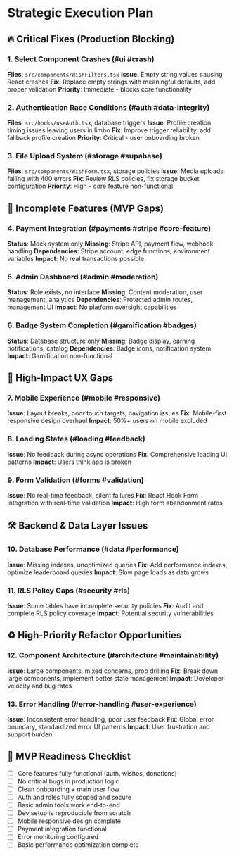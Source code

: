 # Strategic Execution Plan

## 🔥 Critical Fixes (Production Blocking)

### 1. Select Component Crashes (#ui #crash)
**Files**: `src/components/WishFilters.tsx`
**Issue**: Empty string values causing React crashes
**Fix**: Replace empty strings with meaningful defaults, add proper validation
**Priority**: Immediate - blocks core functionality

### 2. Authentication Race Conditions (#auth #data-integrity)
**Files**: `src/hooks/useAuth.tsx`, database triggers
**Issue**: Profile creation timing issues leaving users in limbo
**Fix**: Improve trigger reliability, add fallback profile creation
**Priority**: Critical - user onboarding broken

### 3. File Upload System (#storage #supabase)
**Files**: `src/components/WishForm.tsx`, storage policies
**Issue**: Media uploads failing with 400 errors
**Fix**: Review RLS policies, fix storage bucket configuration
**Priority**: High - core feature non-functional

## 🧩 Incomplete Features (MVP Gaps)

### 4. Payment Integration (#payments #stripe #core-feature)
**Status**: Mock system only
**Missing**: Stripe API, payment flow, webhook handling
**Dependencies**: Stripe account, edge functions, environment variables
**Impact**: No real transactions possible

### 5. Admin Dashboard (#admin #moderation)
**Status**: Role exists, no interface
**Missing**: Content moderation, user management, analytics
**Dependencies**: Protected admin routes, management UI
**Impact**: No platform oversight capabilities

### 6. Badge System Completion (#gamification #badges)
**Status**: Database structure only
**Missing**: Badge display, earning notifications, catalog
**Dependencies**: Badge icons, notification system
**Impact**: Gamification non-functional

## 🧼 High-Impact UX Gaps

### 7. Mobile Experience (#mobile #responsive)
**Issue**: Layout breaks, poor touch targets, navigation issues
**Fix**: Mobile-first responsive design overhaul
**Impact**: 50%+ users on mobile excluded

### 8. Loading States (#loading #feedback)
**Issue**: No feedback during async operations
**Fix**: Comprehensive loading UI patterns
**Impact**: Users think app is broken

### 9. Form Validation (#forms #validation)
**Issue**: No real-time feedback, silent failures
**Fix**: React Hook Form integration with real-time validation
**Impact**: High form abandonment rates

## 🛠 Backend & Data Layer Issues

### 10. Database Performance (#data #performance)
**Issue**: Missing indexes, unoptimized queries
**Fix**: Add performance indexes, optimize leaderboard queries
**Impact**: Slow page loads as data grows

### 11. RLS Policy Gaps (#security #rls)
**Issue**: Some tables have incomplete security policies
**Fix**: Audit and complete RLS policy coverage
**Impact**: Potential security vulnerabilities

## ♻️ High-Priority Refactor Opportunities

### 12. Component Architecture (#architecture #maintainability)
**Issue**: Large components, mixed concerns, prop drilling
**Fix**: Break down large components, implement better state management
**Impact**: Developer velocity and bug rates

### 13. Error Handling (#error-handling #user-experience)
**Issue**: Inconsistent error handling, poor user feedback
**Fix**: Global error boundary, standardized error UI patterns
**Impact**: User frustration and support burden

## 🚀 MVP Readiness Checklist

- [ ] Core features fully functional (auth, wishes, donations)
- [ ] No critical bugs in production logic
- [ ] Clean onboarding + main user flow
- [ ] Auth and roles fully scoped and secure
- [ ] Basic admin tools work end-to-end
- [ ] Dev setup is reproducible from scratch
- [ ] Mobile responsive design complete
- [ ] Payment integration functional
- [ ] Error monitoring configured
- [ ] Basic performance optimization complete